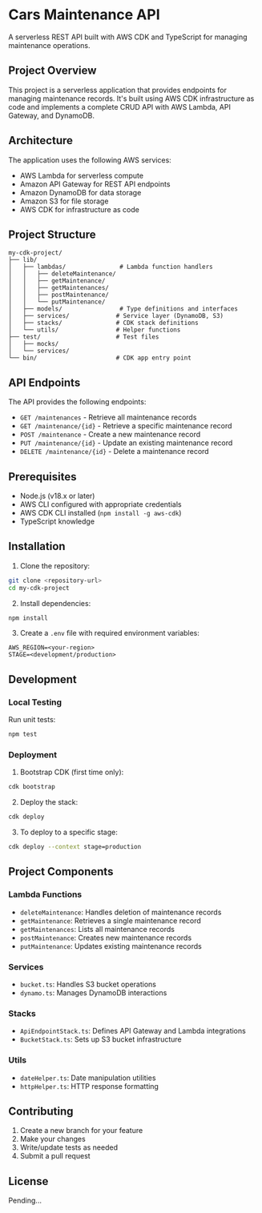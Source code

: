 # Cars Maintenance API

A serverless REST API built with AWS CDK and TypeScript for managing maintenance operations.

## Project Overview

This project is a serverless application that provides endpoints for managing maintenance records. It's built using AWS CDK infrastructure as code and implements a complete CRUD API with AWS Lambda, API Gateway, and DynamoDB.

## Architecture

The application uses the following AWS services:
- AWS Lambda for serverless compute
- Amazon API Gateway for REST API endpoints
- Amazon DynamoDB for data storage
- Amazon S3 for file storage
- AWS CDK for infrastructure as code

## Project Structure

```
my-cdk-project/
├── lib/
│   ├── lambdas/               # Lambda function handlers
│   │   ├── deleteMaintenance/
│   │   ├── getMaintenance/
│   │   ├── getMaintenances/
│   │   ├── postMaintenance/
│   │   └── putMaintenance/
│   ├── models/                # Type definitions and interfaces
│   ├── services/             # Service layer (DynamoDB, S3)
│   ├── stacks/               # CDK stack definitions
│   └── utils/                # Helper functions
├── test/                     # Test files
│   ├── mocks/
│   └── services/
└── bin/                      # CDK app entry point
```

## API Endpoints

The API provides the following endpoints:

- `GET /maintenances` - Retrieve all maintenance records
- `GET /maintenance/{id}` - Retrieve a specific maintenance record
- `POST /maintenance` - Create a new maintenance record
- `PUT /maintenance/{id}` - Update an existing maintenance record
- `DELETE /maintenance/{id}` - Delete a maintenance record

## Prerequisites

- Node.js (v18.x or later)
- AWS CLI configured with appropriate credentials
- AWS CDK CLI installed (`npm install -g aws-cdk`)
- TypeScript knowledge

## Installation

1. Clone the repository:
```bash
git clone <repository-url>
cd my-cdk-project
```

2. Install dependencies:
```bash
npm install
```

3. Create a `.env` file with required environment variables:
```
AWS_REGION=<your-region>
STAGE=<development/production>
```

## Development

### Local Testing

Run unit tests:
```bash
npm test
```

### Deployment

1. Bootstrap CDK (first time only):
```bash
cdk bootstrap
```

2. Deploy the stack:
```bash
cdk deploy
```

3. To deploy to a specific stage:
```bash
cdk deploy --context stage=production
```

## Project Components

### Lambda Functions
- `deleteMaintenance`: Handles deletion of maintenance records
- `getMaintenance`: Retrieves a single maintenance record
- `getMaintenances`: Lists all maintenance records
- `postMaintenance`: Creates new maintenance records
- `putMaintenance`: Updates existing maintenance records

### Services
- `bucket.ts`: Handles S3 bucket operations
- `dynamo.ts`: Manages DynamoDB interactions

### Stacks
- `ApiEndpointStack.ts`: Defines API Gateway and Lambda integrations
- `BucketStack.ts`: Sets up S3 bucket infrastructure

### Utils
- `dateHelper.ts`: Date manipulation utilities
- `httpHelper.ts`: HTTP response formatting

## Contributing

1. Create a new branch for your feature
2. Make your changes
3. Write/update tests as needed
4. Submit a pull request

## License

Pending...
